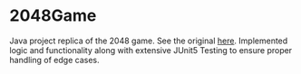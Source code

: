 # 2048Game

Java project replica of the 2048 game. See the original [here](https://play2048.co/). Implemented logic and functionality along with extensive JUnit5 Testing to ensure proper handling of edge cases. 
